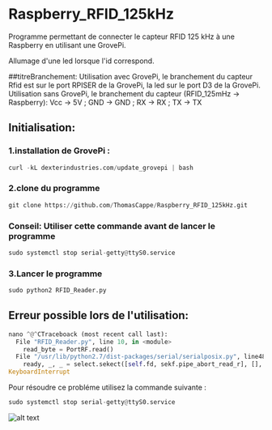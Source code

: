 # Raspberry_RFID_125kHz
Programme permettant de connecter le capteur RFID 125 kHz à une Raspberry en utilisant une GrovePi.  

Allumage d'une led lorsque l'id correspond.

##titreBranchement:
Utilisation avec GrovePi, le branchement du capteur Rfid est sur le port RPISER de la GrovePi, la led sur le port D3 de la GrovePi.
Utilisation sans GrovePi, le branchement du capteur (RFID_125mHz -> Raspberry): Vcc -> 5V ; GND -> GND ; RX -> RX ; TX -> TX


## Initialisation:

### 1.installation de GrovePi : 
```python
curl -kL dexterindustries.com/update_grovepi | bash 
```
### 2.clone du programme 
```python
git clone https://github.com/ThomasCappe/Raspberry_RFID_125kHz.git
```
### Conseil: Utiliser cette commande avant de lancer le programme
```python
sudo systemctl stop serial-getty@ttyS0.service
```
### 3.Lancer le programme
```python
sudo python2 RFID_Reader.py
```

## Erreur possible lors de l'utilisation:

```python
nano ^@^CTraceboack (most recent call last):
  File "RFID_Reader.py", line 10, in <module>
    read_byte = PortRF.read()
  File "/usr/lib/python2.7/dist-packages/serial/serialposix.py", line483, in read
    ready, _, _ = select.sekect([self.fd, sekf.pipe_abort_read_r], [], [], timeout.time_left())
KeyboardInterrupt
```
Pour résoudre ce probléme utilisez la commande suivante : 
```python
sudo systemctl stop serial-getty@ttyS0.service
```
![alt text](https://github.com/ThomasCappe/Raspberry_RFID_125kHz/blob/7744bbae006db7484f188b4d730c773c4ac9c4aa/Montage.jpg?raw=true)
